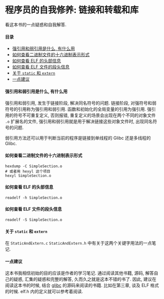 # 程序员的自我修养: 链接和转载和库

看这本书的一点疑惑和自我解答.

#### 目录

<!-- vim-markdown-toc GFM -->

* [强引用和弱引用是什么, 有什么用](#强引用和弱引用是什么-有什么用)
* [如何查看二进制文件的十六进制表示形式](#如何查看二进制文件的十六进制表示形式)
* [如何查看 ELF 的头部信息](#如何查看-elf-的头部信息)
* [如何查看 ELF 文件的段头信息](#如何查看-elf-文件的段头信息)
* [关于 `static` 和 `extern`](#关于-static-和-extern)
* [一点建议](#一点建议)

<!-- vim-markdown-toc -->

#### 强引用和弱引用是什么, 有什么用

强引用和弱引用, 发生于链接阶段, 解决同名符号的问题.  链接阶段,
对强符号和弱符号的引用称为强引用和弱引用. 函数和初始化的全局变量的引用为强引用.
强引用的符号不可重复定义, 否则报错, 重复定义的场景会出现在两个不同的对象文件
`.o` 扩展名的文件, 强引用和弱引用就是用于解决链接这些对象文件时,
出现同名符号的问题.

弱引用方法还可以用于判断当前的程序是链接到单线程的 Glibc 还是多线程的 Glibc.

#### 如何查看二进制文件的十六进制表示形式

```shell
hexdump -C SimpleSection.o
# 或者用 hexyl 这个项目
hexyl SimpleSection.o
```

#### 如何查看 ELF 的头部信息

```shell
readelf -h SimpleSection.o
```

#### 如何查看 ELF 文件的段头信息

```shell
readelf -S SimpleSection.o
```

#### 关于 `static` 和 `extern`

在 `StaticAndExtern.c` `StaticAndExtern.h` 中有关于这两个关键字用法的一点笔记.

#### 一点建议

这本书我相信初始的目的应该是作者的学习笔记. 通过阅读其他书籍, 源码,
解答自己的疑惑, 汇集的疑惑和完整的解答, 久而久之就是这本不错的书了. 因此,
建议在阅读这本书的时候, 结合 [glibc](git://sourceware.org/git/glibc.git)
的源码来阅读的书籍. 比如在第三章, 谈及 ELF 格式的时候. elf.h
内的定义就可以参考着阅读.
